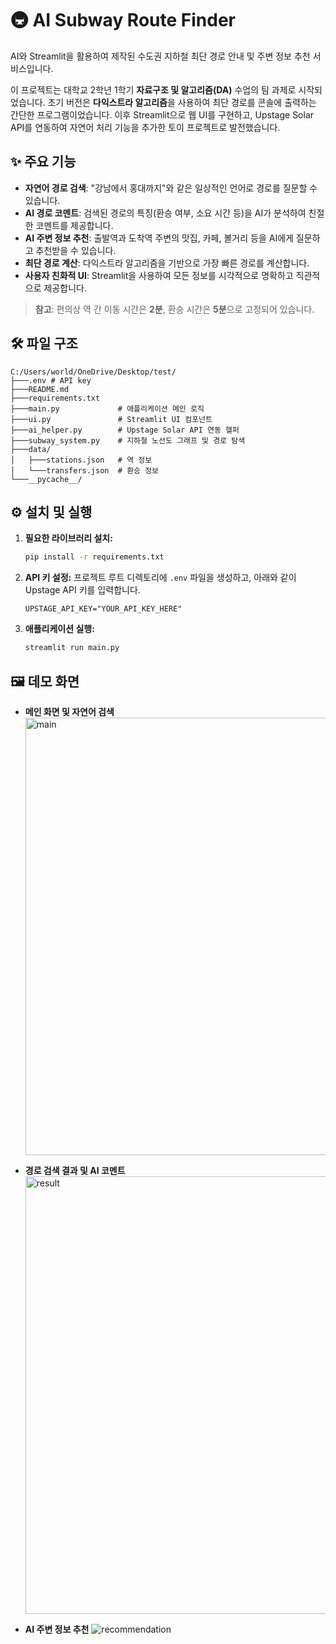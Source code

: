 # 🚇 AI Subway Route Finder

AI와 Streamlit을 활용하여 제작된 수도권 지하철 최단 경로 안내 및 주변 정보 추천 서비스입니다.

이 프로젝트는 대학교 2학년 1학기 **자료구조 및 알고리즘(DA)** 수업의 팀 과제로 시작되었습니다. 초기 버전은 **다익스트라 알고리즘**을 사용하여 최단 경로를 콘솔에 출력하는 간단한 프로그램이었습니다. 이후 Streamlit으로 웹 UI를 구현하고, Upstage Solar API를 연동하여 자연어 처리 기능을 추가한 토이 프로젝트로 발전했습니다.

## ✨ 주요 기능

- **자연어 경로 검색**: "강남에서 홍대까지"와 같은 일상적인 언어로 경로를 질문할 수 있습니다.
- **AI 경로 코멘트**: 검색된 경로의 특징(환승 여부, 소요 시간 등)을 AI가 분석하여 친절한 코멘트를 제공합니다.
- **AI 주변 정보 추천**: 출발역과 도착역 주변의 맛집, 카페, 볼거리 등을 AI에게 질문하고 추천받을 수 있습니다.
- **최단 경로 계산**: 다익스트라 알고리즘을 기반으로 가장 빠른 경로를 계산합니다.
- **사용자 친화적 UI**: Streamlit을 사용하여 모든 정보를 시각적으로 명확하고 직관적으로 제공합니다.

> **참고**: 편의상 역 간 이동 시간은 **2분**, 환승 시간은 **5분**으로 고정되어 있습니다.

## 🛠️ 파일 구조

```
C:/Users/world/OneDrive/Desktop/test/
├───.env # API key
├───README.md
├───requirements.txt
├───main.py             # 애플리케이션 메인 로직
├───ui.py               # Streamlit UI 컴포넌트
├───ai_helper.py        # Upstage Solar API 연동 헬퍼
├───subway_system.py    # 지하철 노선도 그래프 및 경로 탐색
├───data/
│   ├───stations.json   # 역 정보
│   └───transfers.json  # 환승 정보
└───__pycache__/ 
```

## ⚙️ 설치 및 실행

1.  **필요한 라이브러리 설치:**

    ```bash
    pip install -r requirements.txt
    ```

2.  **API 키 설정:**
    프로젝트 루트 디렉토리에 `.env` 파일을 생성하고, 아래와 같이 Upstage API 키를 입력합니다.

    ```
    UPSTAGE_API_KEY="YOUR_API_KEY_HERE"
    ```

3.  **애플리케이션 실행:**

    ```bash
    streamlit run main.py
    ```

## 🖼️ 데모 화면

- **메인 화면 및 자연어 검색**
  <img width="700" alt="main" src="https://github.com/user-attachments/assets/f373533f-092c-4377-ab5b-e3fa063a1be5">

- **경로 검색 결과 및 AI 코멘트**
  <img width="700" alt="result" src="https://github.com/user-attachments/assets/1379a2d0-8ed7-4d58-9494-d15a2cfc1323">

- **AI 주변 정보 추천**
  <img width_="700" alt="recommendation" src="https://github.com/ryu-seung-min/subway-route-finder/assets/112821134/b09a781a-e503-4b1b-a20c-0e88389a3339">